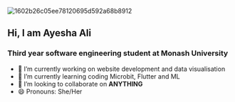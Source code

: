 
![1602b26c05ee78120695d592a68b8912](https://user-images.githubusercontent.com/56182013/92680967-a7c75780-f36f-11ea-96d4-a7de1cc38aea.gif)


## Hi, I am Ayesha Ali
### Third year software engineering student at Monash University


- 🔭 I’m currently working on website development and data visualisation
- 🌱 I’m currently learning coding Microbit, Flutter and ML
- 👯 I’m looking to collaborate on **ANYTHING**
- 😄 Pronouns: She/Her



